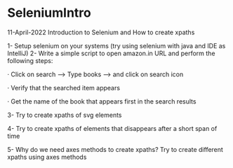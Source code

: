 # SeleniumIntro
11-April-2022
Introduction to Selenium and How to create xpaths

1- Setup selenium on your systems (try using selenium with java and IDE as IntelliJ) 2- Write a simple script to open amazon.in URL and perform the following steps:

· Click on search --> Type books --> and click on search icon

· Verify that the searched item appears

· Get the name of the book that appears first in the search results

3- Try to create xpaths of svg elements

4- Try to create xpaths of elements that disappears after a short span of time

5- Why do we need axes methods to create xpaths? Try to create different xpaths using axes methods
